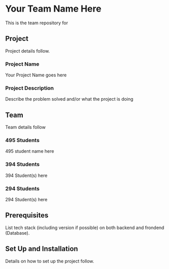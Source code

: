# Your Team Name Here

This is the team repository for <your team name here>

## Project

Project details follow. 

### Project Name
Your Project Name goes here

### Project Description  
Describe the problem solved and/or what the project is doing

## Team

Team details follow

### 495 Students 

495 student name here

### 394 Students

394 Student(s) here

### 294 Students

294 Student(s) here

## Prerequisites

List tech stack (including version if possible) on both backend and frondend (Database).

## Set Up and Installation

Details on how to set up the project follow.

<put the details here>
